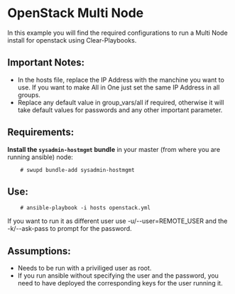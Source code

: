 OpenStack Multi Node
====================

In this example you will find the required configurations to run a Multi Node install for openstack using Clear-Playbooks.

Important Notes:
----------------
- In the hosts file, replace the IP Address with the manchine you want to use. If you want to make All in One just set the same IP Address in all groups.
- Replace any default value in group_vars/all if required, otherwise it will take default values for passwords and any other important parameter.

Requirements:
-------------
**Install the `sysadmin-hostmgmt` bundle** in your master (from where you are running ansible) node:
```
    # swupd bundle-add sysadmin-hostmgmt
```

Use:
----
```
    # ansible-playbook -i hosts openstack.yml
```
If you want to run it as different user use -u/--user=REMOTE_USER and the -k/--ask-pass to prompt for the password.

Assumptions:
------------ 
- Needs to be run with a priviliged user as root.
- If you run ansible without specifying the user and the password, you need to have deployed the corresponding keys for the user running it.
